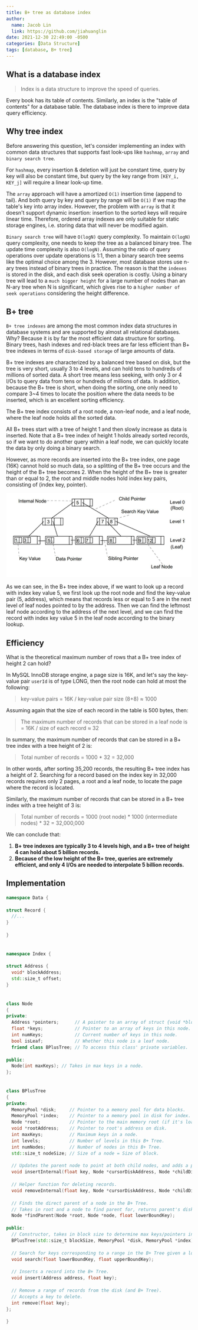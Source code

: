 ```yaml
---
title: B+ tree as database index
author:
  name: Jacob Lin
  link: https://github.com/jiahuanglin
date: 2021-12-30 22:49:00 -0500
categories: [Data Structure]
tags: [database, B+ tree]
---
```


## What is a database index

> Index is a data structure to improve the speed of queries.

Every book has its table of contents. Similarly, an index is the "table of contents" for a database table. The database index is there to improve data query efficiency.

## Why tree index
Before answering this question, let's consider implementing an index with common data structures that supports fast look-ups like `hashmap`, `array` and `binary search tree`.

For `hashmap`, every insertion & deletion will just be constant time, query by key will also be constant time, but query by the key range from `[KEY_i, KEY_j]` will require a linear look-up time. 

The `array` approach will have a amortized `O(1)` insertion time (append to tail). And both query by key and query by range will be `O(1)` if we map the table's key into array index. However, the problem with `array` is that it doesn't support dynamic insertion: insertion to the sorted keys will require linear time. Therefore, ordered array indexes are only suitable for static storage engines, i.e. storing data that will never be modified again.

`Binary search tree` will have `O(logN)` query complexity. To maintain `O(logN)` query complexity, one needs to keep the tree as a balanced binary tree. The update time complexity is also `O(logN)`. Assuming the ratio of query operations over update operations is 1:1, then a binary search tree seems like the optimal choice among the 3. However, most database stores use n-ary trees instead of binary trees in practice. The reason is that the `indexes` is stored in the disk, and each disk seek operation is costly. Using a binary tree will lead to a `much bigger height` for a large number of nodes than an N-ary tree when N is significant, which gives rise to a `higher number of seek operations` considering the height difference.

## B+ tree
`B+ tree indexes` are among the most common index data structures in database systems and are supported by almost all relational databases. Why? Because it is by far the most efficient data structure for sorting. Binary trees, hash indexes and red-black trees are far less efficient than B+ tree indexes in terms of `disk-based storage` of large amounts of data. 

B+ tree indexes are characterized by a balanced tree based on disk, but the tree is very short, usually 3 to 4 levels, and can hold tens to hundreds of millions of sorted data. A short tree means less seeking, with only 3 or 4 I/Os to query data from tens or hundreds of millions of data. In addition, because the B+ tree is short, when doing the sorting, one only need to compare 3~4 times to locate the position where the data needs to be inserted, which is an excellent sorting efficiency.

The B+ tree index consists of a root node, a non-leaf node, and a leaf node, where the leaf node holds all the sorted data.

All B+ trees start with a tree of height 1 and then slowly increase as data is inserted. Note that a B+ tree index of height 1 holds already sorted records, so if we want to do another query within a leaf node, we can quickly locate the data by only doing a binary search.

However, as more records are inserted into the B+ tree index, one page (16K) cannot hold so much data, so a splitting of the B+ tree occurs and the height of the B+ tree becomes 2. When the height of the B+ tree is greater than or equal to 2, the root and middle nodes hold index key pairs, consisting of (index key, pointer).

![B+ tree demo](/assets/img/posts/what-is-a-database-index/b+_tree.jpeg)

As we can see, in the B+ tree index above, if we want to look up a record with index key value 5, we first look up the root node and find the key-value pair (5, address), which means that records less or equal to 5 are in the next level of leaf nodes pointed to by the address. Then we can find the leftmost leaf node according to the address of the next level, and we can find the record with index key value 5 in the leaf node according to the binary lookup.

## Efficiency

What is the theoretical maximum number of rows that a B+ tree index of height 2 can hold?

In MySQL InnoDB storage engine, a page size is 16K, and let's say the key-value pair `userId` is of type LONG, then the root node can hold at most the following:

> key-value pairs = 16K / key-value pair size (8+8) ≈ 1000

Assuming again that the size of each record in the table is 500 bytes, then:

> The maximum number of records that can be stored in a leaf node is = 16K / size of each record ≈ 32

In summary, the maximum number of records that can be stored in a B+ tree index with a tree height of 2 is:

> Total number of records = 1000 * 32 = 32,000

In other words, after sorting 35,200 records, the resulting B+ tree index has a height of 2. Searching for a record based on the index key in 32,000 records requires only 2 pages, a root and a leaf node, to locate the page where the record is located.

Similarly, the maximum number of records that can be stored in a B+ tree index with a tree height of 3 is:

> Total number of records = 1000 (root node) * 1000 (intermediate nodes) * 32 = 32,000,000

We can conclude that:
1. **B+ tree indexes are typically 3 to 4 levels high, and a B+ tree of height 4 can hold about 5 billion records.**
2. **Because of the low height of the B+ tree, queries are extremely efficient, and only 4 I/Os are needed to interpolate 5 billion records.**


## Implementation
```c++
namespace Data {

struct Record {
  //...
}

}


namespace Index {

struct Address {
  void* blockAddress;
  std::size_t offset;
}


class Node
{
private:
  Address *pointers;      // A pointer to an array of struct {void *blockAddress, short int offset} containing other nodes in disk.
  float *keys;            // Pointer to an array of keys in this node.
  int numKeys;            // Current number of keys in this node.
  bool isLeaf;            // Whether this node is a leaf node.
  friend class BPlusTree; // To access this class' private variables.

public:
  Node(int maxKeys); // Takes in max keys in a node.
};


class BPlusTree
{
private:
  MemoryPool *disk;     // Pointer to a memory pool for data blocks.
  MemoryPool *index;    // Pointer to a memory pool in disk for index.
  Node *root;           // Pointer to the main memory root (if it's loaded).
  void *rootAddress;    // Pointer to root's address on disk.
  int maxKeys;          // Maximum keys in a node.
  int levels;           // Number of levels in this B+ Tree.
  int numNodes;         // Number of nodes in this B+ Tree.
  std::size_t nodeSize; // Size of a node = Size of block.

  // Updates the parent node to point at both child nodes, and adds a parent node if needed.
  void insertInternal(float key, Node *cursorDiskAddress, Node *childDiskAddress);

  // Helper function for deleting records.
  void removeInternal(float key, Node *cursorDiskAddress, Node *childDiskAddress);

  // Finds the direct parent of a node in the B+ Tree.
  // Takes in root and a node to find parent for, returns parent's disk address.
  Node *findParent(Node *root, Node *node, float lowerBoundKey);

public:
  // Constructor, takes in block size to determine max keys/pointers in a node.
  BPlusTree(std::size_t blockSize, MemoryPool *disk, MemoryPool *index);

  // Search for keys corresponding to a range in the B+ Tree given a lower and upper bound. Returns a list of matching Records.
  void search(float lowerBoundKey, float upperBoundKey);

  // Inserts a record into the B+ Tree.
  void insert(Address address, float key);

  // Remove a range of records from the disk (and B+ Tree).
  // Accepts a key to delete.
  int remove(float key);
};

}
```
